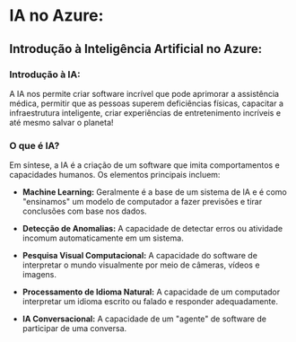 # IA no Azure:

## Introdução à Inteligência Artificial no Azure:

### Introdução à IA:
A IA nos permite criar software incrível que pode aprimorar a assistência médica, permitir que as pessoas superem deficiências físicas, capacitar a infraestrutura inteligente, criar experiências de entretenimento incríveis e até mesmo salvar o planeta!

### O que é IA?
Em síntese, a IA é a criação de um software que imita comportamentos e capacidades humanos. Os elementos principais incluem:

- **Machine Learning:**
  Geralmente é a base de um sistema de IA e é como "ensinamos" um modelo de computador a fazer previsões e tirar conclusões com base nos dados.

- **Detecção de Anomalias:**
  A capacidade de detectar erros ou atividade incomum automaticamente em um sistema.

- **Pesquisa Visual Computacional:**
  A capacidade do software de interpretar o mundo visualmente por meio de câmeras, vídeos e imagens.

- **Processamento de Idioma Natural:**
  A capacidade de um computador interpretar um idioma escrito ou falado e responder adequadamente.

- **IA Conversacional:**
  A capacidade de um "agente" de software de participar de uma conversa.

